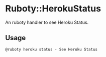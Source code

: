 # Ruboty::HerokuStatus
An ruboty handler to see Heroku Status.

## Usage
```
@ruboty heroku status - See Heroku Status
```


